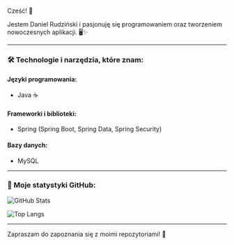 
 Cześć! 👋

Jestem Daniel Rudziński i pasjonuję się programowaniem oraz tworzeniem nowoczesnych aplikacji. 🖥️✨

---

### 🛠 Technologie i narzędzia, które znam:

#### **Języki programowania:**
- Java ☕

#### **Frameworki i biblioteki:**
- Spring (Spring Boot, Spring Data, Spring Security)

#### **Bazy danych:**
- MySQL

---

### 🌟 Moje statystyki GitHub:

![GitHub Stats](https://github-readme-stats.vercel.app/api?username=danielrudzinski&show_icons=true&theme=radical)

![Top Langs](https://github-readme-stats.vercel.app/api/top-langs/?username=DanielRudzinski&layout=compact&theme=radical)

---

Zapraszam do zapoznania się z moimi repozytoriami! 🚀
#

<!--
**danielrudzinski/danielrudzinski** is a ✨ _special_ ✨ repository because its `README.md` (this file) appears on your GitHub profile.

Here are some ideas to get you started:

- 🔭 I’m currently working on ...
- 🌱 I’m currently learning ...
- 👯 I’m looking to collaborate on ...
- 🤔 I’m looking for help with ...
- 💬 Ask me about ...
- 📫 How to reach me: ...
- 😄 Pronouns: ...
- ⚡ Fun fact: ...
-->
